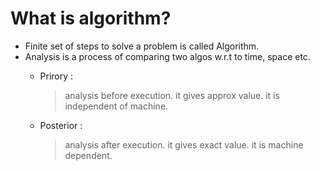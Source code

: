 # What is algorithm?

- Finite set of steps to solve a problem is called Algorithm.
- Analysis is a process of comparing two algos w.r.t to time, space etc.
    * Prirory : 
        > analysis before execution.
        > it gives approx value.
        > it is independent of machine.

    * Posterior : 
        > analysis after execution.
        > it gives exact value.
        > it is machine dependent.